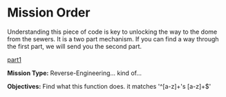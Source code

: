 # Mission Order

Understanding this piece of code is key to unlocking the way to the dome from the sewers. It is a two part mechanism. If you can find a way through the first part, we will send you the second part.

[part1](wtf.py)

**Mission Type:** Reverse-Engineering... kind of...

**Objectives:** Find what this function does. it matches '^[a-z]+'s [a-z]+$'
